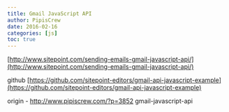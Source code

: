 ```yaml
---
title: Gmail JavaScript API
author: PipisCrew
date: 2016-02-16
categories: [js]
toc: true
---
```


[http://www.sitepoint.com/sending-emails-gmail-javascript-api/](http://www.sitepoint.com/sending-emails-gmail-javascript-api/)

github
[https://github.com/sitepoint-editors/gmail-api-javascript-example](https://github.com/sitepoint-editors/gmail-api-javascript-example)

origin - http://www.pipiscrew.com/?p=3852 gmail-javascript-api